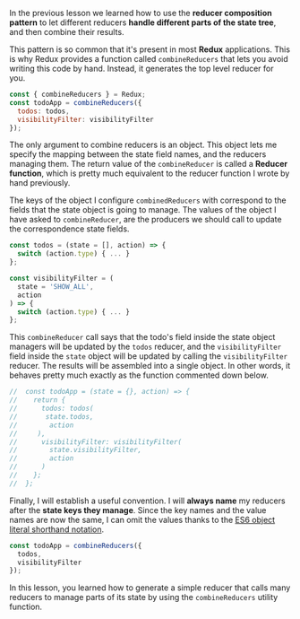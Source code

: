 In the previous lesson we learned how to use the **reducer composition pattern** to let different reducers **handle different parts of the state tree**, and then combine their results.

This pattern is so common that it's present in most **Redux** applications. This is why Redux provides a function called `combineReducers` that lets you avoid writing this code by hand. Instead, it generates the top level reducer for you.

``` javascript
const { combineReducers } = Redux;
const todoApp = combineReducers({
  todos: todos,
  visibilityFilter: visibilityFilter
});
```
The only argument to combine reducers is an object. This object lets me specify the mapping between the state field names, and the reducers managing them. The return value of the `combineReducer` is called a **Reducer function**, which is pretty much equivalent to the reducer function I wrote by hand previously.

The keys of the object I configure `combinedReducers` with correspond to the fields that the state object is going to manage. The values of the object I have asked to `combineReducer`, are the producers we should call to update the correspondence state fields.

``` javascript
const todos = (state = [], action) => {
  switch (action.type) { ... }
};

const visibilityFilter = (
  state = 'SHOW_ALL',
  action
) => {
  switch (action.type) { ... }
};
```
This `combineReducer` call says that the todo's field inside the state object managers will be updated by the `todos` reducer, and the `visibilityFilter` field inside the `state` object will be updated by calling the `visibilityFilter` reducer. The results will be assembled into a single object. In other words, it behaves pretty much exactly as the function commented down below.

``` javascript
//  const todoApp = (state = {}, action) => {
//    return {
//      todos: todos(
//       state.todos,
//        action
//     ),
//      visibilityFilter: visibilityFilter(
//        state.visibilityFilter,
//        action
//      )
//    };
//  };
```
Finally, I will establish a useful convention. I will **always name** my reducers after the **state keys they manage**. Since the key names and the value names are now the same, I can omit the values thanks to the [ES6 object literal shorthand notation](https://egghead.io/lessons/ecmascript-6-shorthand-properties-in-es6).

``` javascript
const todoApp = combineReducers({
  todos,
  visibilityFilter
});
```
In this lesson, you learned how to generate a simple reducer that calls many reducers to manage parts of its state by using the `combineReducers` utility function.

